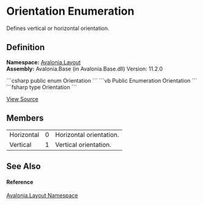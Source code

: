 # Orientation Enumeration


Defines vertical or horizontal orientation.



## Definition
**Namespace:** <a href="N_Avalonia_Layout">Avalonia.Layout</a>  
**Assembly:** Avalonia.Base (in Avalonia.Base.dll) Version: 11.2.0

<Tabs groupId="api-code-preview">
<TabItem value="csharp" label="C#">
```csharp
public enum Orientation
```
</TabItem>
<TabItem value="vb" label="VB">
```vb
Public Enumeration Orientation
```
</TabItem>
<TabItem value="fsharp" label="F#">
```fsharp
type Orientation
```
</TabItem>
</Tabs>



<a href="https://github.com/AvaloniaUI/Avalonia/tree/master/src/Avalonia.Base/Layout/Orientation.cs" title="View the source code">View Source</a>



## Members
<table>
<tr>
<td>Horizontal</td>
<td>0</td>
<td>Horizontal orientation.</td>
</tr>
<tr>
<td>Vertical</td>
<td>1</td>
<td>Vertical orientation.</td>
</tr>
</table>

## See Also


#### Reference
<a href="N_Avalonia_Layout">Avalonia.Layout Namespace</a>  

